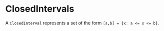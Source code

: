 ClosedIntervals
===============

A `ClosedInterval` represents a set of the form `[a,b] = {x: a <= x <= b}`.

